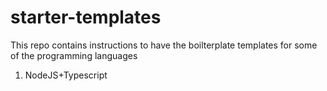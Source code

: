 # starter-templates

This repo contains instructions to have the boilterplate templates for some of the programming languages
1. NodeJS+Typescript
